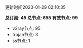 更新时间2023-01-29 02:10:35

**总订阅: 45**
**总节点: 655**
**有效节点: 99**
- v2ray节点: 95
- trojan节点: 3
- ss节点: 1
